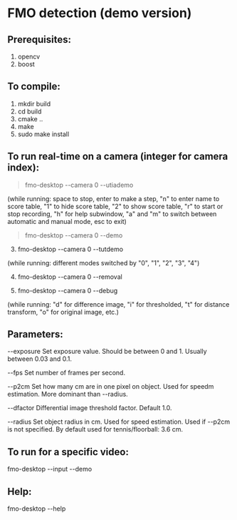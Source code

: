 # FMO detection (demo version)


## Prerequisites:
1. opencv 
2. boost

## To compile:
1. mkdir build
2. cd build
3. cmake ..
4. make
5. sudo make install

## To run real-time on a camera (integer for camera index):
> fmo-desktop --camera 0 --utiademo

(while running: space to stop, enter to make a step, "n" to enter name to score table, "1" to hide score table, "2" to show score table, "r" to start or stop recording, "h" for help subwindow, "a" and "m" to switch between automatic and manual mode, esc to exit)

> fmo-desktop --camera 0 --demo

3. fmo-desktop --camera 0 --tutdemo

(while running: different modes switched by "0", "1", "2", "3", "4")

4. fmo-desktop --camera 0 --removal

5. fmo-desktop --camera 0 --debug

(while running: "d" for difference image, "i" for thresholded, "t" for distance transform, "o" for original image, etc.)
 
  
## Parameters: 

--exposure  Set exposure value. Should be between 0 and 1. Usually between 0.03 and 0.1.

--fps       Set number of frames per second.

--p2cm      Set how many cm are in one pixel on object. Used for speedm estimation. More dominant than --radius.
            
--dfactor   Differential image threshold factor. Default 1.0.

--radius    Set object radius in cm. Used for speed estimation. Used if --p2cm is not specified. By default used for tennis/floorball: 3.6 cm.


## To run for a specific video:
fmo-desktop --input <path> --demo
  
## Help:
fmo-desktop --help
